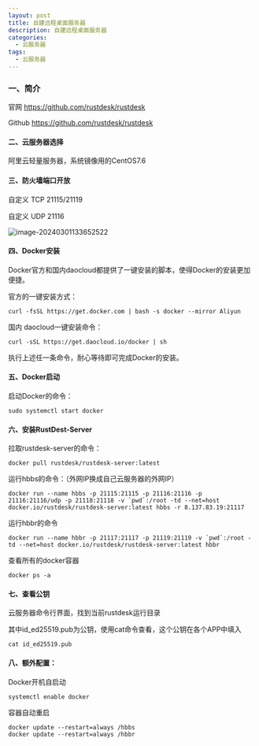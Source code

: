 ```yaml
---
layout: post
title: 自建远程桌面服务器
description: 自建远程桌面服务器
categories:
  - 云服务器 
tags:
  - 云服务器 
---
```


### 一、简介

官网 https://github.com/rustdesk/rustdesk

Github https://github.com/rustdesk/rustdesk

#### 二、云服务器选择

阿里云轻量服务器，系统镜像用的CentOS7.6

#### 三、防火墙端口开放

自定义 TCP 21115/21119

自定义 UDP 21116

![image-20240301133652522](https://kx-image.oss-cn-chengdu.aliyuncs.com/image-20240301133652522.png)

#### 四、Docker安装

Docker官方和国内daocloud都提供了一键安装的脚本，使得Docker的安装更加便捷。

官方的一键安装方式：

```
curl -fsSL https://get.docker.com | bash -s docker --mirror Aliyun
```

国内 daocloud一键安装命令：

```
curl -sSL https://get.daocloud.io/docker | sh
```

执行上述任一条命令，耐心等待即可完成Docker的安装。

#### 五、Docker启动

启动Docker的命令：

```
sudo systemctl start docker
```



#### 六、安装RustDest-Server

拉取rustdesk-server的命令：

```
docker pull rustdesk/rustdesk-server:latest
```

运行hbbs的命令：（外网IP换成自己云服务器的外网IP）

```
docker run --name hbbs -p 21115:21115 -p 21116:21116 -p 21116:21116/udp -p 21118:21118 -v `pwd`:/root -td --net=host docker.io/rustdesk/rustdesk-server:latest hbbs -r 8.137.83.19:21117
```

运行hbbr的命令

```
docker run --name hbbr -p 21117:21117 -p 21119:21119 -v `pwd`:/root -td --net=host docker.io/rustdesk/rustdesk-server:latest hbbr
```

查看所有的docker容器

```
docker ps -a
```

#### 七、查看公钥

云服务器命令行界面，找到当前rustdesk运行目录


其中id_ed25519.pub为公钥，使用cat命令查看，这个公钥在各个APP中填入

```
cat id_ed25519.pub
```

#### 八、额外配置：

Docker开机自启动

```
systemctl enable docker
```

容器自动重启

```
docker update --restart=always /hbbs
docker update --restart=always /hbbr
```

